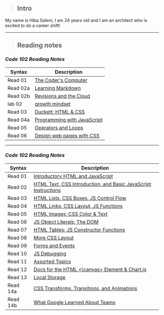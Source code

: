 > ## **Intro** 
My name is Hiba Salem, I am 24 years old and I am an architect who is excited to do a career shift!
- - -
> ## **Reading notes**

### ***Code 102 Reading Notes***

| Syntax            | Description                                          |
| --------------    |----------------------------------------              |
| Read 01           | [The Coder's Computer](102/read01.md)                |
| Read 02a          | [Learning Markdown](102/read02a.md)                  |
| Read 02b          | [Revisions and the Cloud](102/read02.md)             |
| lab 02            | [growth mindset](102/lab02.md)                       |
| Read 03           | [Duckett: HTML & CSS](102/read03.md)                 |
| Read 04a          | [Programming with JavaScript](102/read04a.md)        |
| Read 05           | [Operators and Loops](102/read05.md)                 |
| Read 06           | [Design web pages with CSS](102/read06.md)           |

- - -
### ***Code 102 Reading Notes***

| Syntax            | Description                                                                      |
| --------------    |----------------------------------------                                          |
| Read 01           | [Introductory HTML and JavaScript](201/read01.md)                                |
| Read 02           | [HTML Text, CSS Introduction, and Basic JavaScript Instructions](201/read02.md)  |
| Read 03           | [HTML Lists, CSS Boxes, JS Control Flow](201/read03.md)                          |
| Read 04           | [HTML Links, CSS Layout, JS Functions](201/read04.md)                            |
| Read 05           | [HTML Images; CSS Color & Text](201/read05.md)                                   |
| Read 06           | [JS Object Literals; The DOM](201/read06.md)                                     |
| Read 07           | [HTML Tables; JS Constructor Functions](201/read07.md)                           |
| Read 08           | [More CSS Layout](201/read08.md)                                                 |
| Read 09           | [Forms and Events](201/read09.md)                                                |
| Read 10           | [JS Debugging](201/read10.md)                                                    |
| Read 11           | [Assorted Topics](201/read11.md)                                                 |
| Read 12           | [Docs for the HTML <\canvas> Element & Chart.js](201/read12.md)                  |
| Read 13           | [Local Storage](201/read13.md)                                                   |
| Read 14a          | [CSS Transforms, Transitions, and Animations](201/read14a.md)                    |
| Read 14b          | [What Google Learned About Teams](201/read14b.md)                                |
